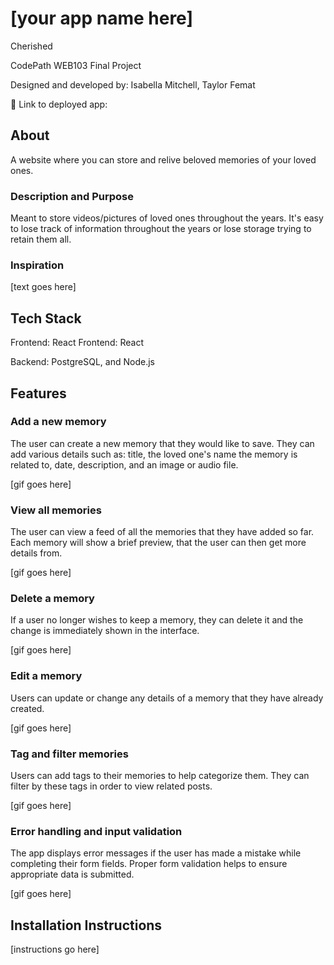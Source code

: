 # [your app name here]
Cherished

CodePath WEB103 Final Project

Designed and developed by: Isabella Mitchell, Taylor Femat

🔗 Link to deployed app:

## About
A website where you can store and relive beloved memories of your loved ones. 

### Description and Purpose

Meant to store videos/pictures of loved ones throughout the years. It's easy to lose track of information throughout the years or lose storage trying to retain them all.

### Inspiration

[text goes here]

## Tech Stack

Frontend: React
Frontend: React

Backend: PostgreSQL, and Node.js

## Features

### Add a new memory

The user can create a new memory that they would like to save. They can add various details such as: title, the loved one's name the memory is related to, date, description, and an image or audio file. 

[gif goes here]

### View all memories

The user can view a feed of all the memories that they have added so far. Each memory will show a brief preview, that the user can then get more details from. 

[gif goes here]

### Delete a memory

If a user no longer wishes to keep a memory, they can delete it and the change is immediately shown in the interface.

[gif goes here]

### Edit a memory

Users can update or change any details of a memory that they have already created. 

[gif goes here]

### Tag and filter memories

Users can add tags to their memories to help categorize them. They can filter by these tags in order to view related posts. 

[gif goes here]

### Error handling and input validation

The app displays error messages if the user has made a mistake while completing their form fields. Proper form validation helps to ensure appropriate data is submitted. 

[gif goes here]

## Installation Instructions

[instructions go here]
